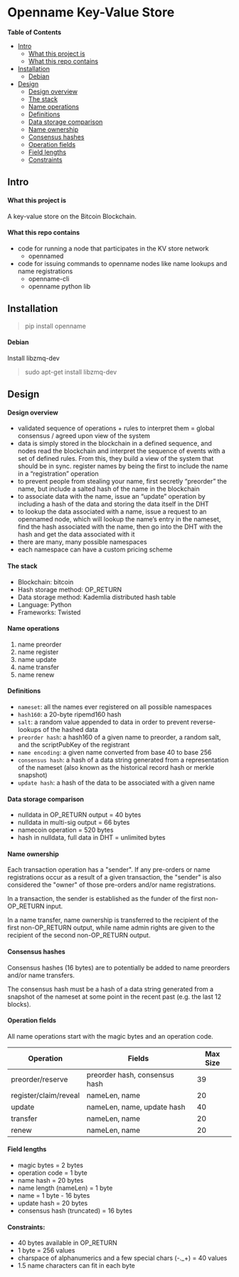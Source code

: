 # Openname Key-Value Store

__Table of Contents__

- [Intro](<#intro>)
    - [What this project is](#what-this-project-is)
    - [What this repo contains](#what-this-repo-contains)
- [Installation](<#installation>)
    - [Debian](#debian)
- [Design](<#design>)
    - [Design overview](<#design-overview>)
    - [The stack](<#the-stack>)
    - [Name operations](<#name-operations>)
    - [Definitions](<#definitions>)
    - [Data storage comparison](<#data-storage-comparison>)
    - [Name ownership](<#name-ownership>)
    - [Consensus hashes](<#consensus-hashes>)
    - [Operation fields](<#field-packing>)
    - [Field lengths](<#field-lengths>)
    - [Constraints](<#constraints>)




## Intro
<a name="intro"/>

#### What this project is

A key-value store on the Bitcoin Blockchain.

#### What this repo contains

+ code for running a node that participates in the KV store network
    + opennamed
+ code for issuing commands to openname nodes like name lookups and name registrations
    + openname-cli
    + openname python lib

## Installation
<a name="installation"/>

> pip install openname

#### Debian

Install libzmq-dev

> sudo apt-get install libzmq-dev

## Design
<a name="design"/>

#### Design overview

+ validated sequence of operations + rules to interpret them = global consensus / agreed upon view of the system
+ data is simply stored in the blockchain in a defined sequence, and nodes read the blockchain and interpret the sequence of events with a set of defined rules. From this, they build a view of the system that should be in sync.
register names by being the first to include the name in a “registration” operation
+ to prevent people from stealing your name, first secretly “preorder” the name, but include a salted hash of the name in the blockchain
+ to associate data with the name, issue an “update” operation by including a hash of the data and storing the data itself in the DHT
+ to lookup the data associated with a name, issue a request to an opennamed node, which will lookup the name’s entry in the nameset, find the hash associated with the name, then go into the DHT with the hash and get the data associated with it
+ there are many, many possible namespaces
+ each namespace can have a custom pricing scheme

#### The stack

+ Blockchain: bitcoin
+ Hash storage method: OP_RETURN
+ Data storage method: Kademlia distributed hash table
+ Language: Python
+ Frameworks: Twisted

#### Name operations

1. name preorder
1. name register
1. name update
1. name transfer
1. name renew

#### Definitions

- `nameset`: all the names ever registered on all possible namespaces
- `hash160`: a 20-byte ripemd160 hash
- `salt`: a random value appended to data in order to prevent reverse-lookups of the hashed data
- `preorder hash`: a hash160 of a given name to preorder, a random salt, and the scriptPubKey of the registrant
- `name encoding`: a given name converted from base 40 to base 256
- `consensus hash`: a hash of a data string generated from a representation of the nameset (also known as the historical record hash or merkle snapshot)
- `update hash`: a hash of the data to be associated with a given name

#### Data storage comparison

+ nulldata in OP_RETURN output = 40 bytes
+ nulldata in multi-sig output = 66 bytes
+ namecoin operation = 520 bytes
+ hash in nulldata, full data in DHT = unlimited bytes

#### Name ownership

Each transaction operation has a "sender". If any pre-orders or name registrations occur as a result of a given transaction, the "sender" is also considered the "owner" of those pre-orders and/or name registrations.

In a transaction, the sender is established as the funder of the first non-OP_RETURN input.

In a name transfer, name ownership is transferred to the recipient of the first non-OP\_RETURN output, while name admin rights are given to the recipient of the second non-OP_RETURN output.

#### Consensus hashes

Consensus hashes (16 bytes) are to potentially be added to name preorders and/or name transfers.

The consensus hash must be a hash of a data string generated from a snapshot of the nameset at some point in the recent past (e.g. the last 12 blocks).

#### Operation fields

All name operations start with the magic bytes and an operation code.

|Operation|Fields|Max Size|
|---|---|---|
|preorder/reserve|preorder hash, consensus hash|39|
|register/claim/reveal|nameLen, name|20|
|update|nameLen, name, update hash|40|
|transfer|nameLen, name|20|
|renew|nameLen, name|20|

#### Field lengths

- magic bytes = 2 bytes
- operation code = 1 byte
- name hash = 20 bytes
- name length (nameLen) = 1 byte
- name = 1 byte - 16 bytes
- update hash = 20 bytes
- consensus hash (truncated) = 16 bytes

#### Constraints:

- 40 bytes available in OP_RETURN
- 1 byte = 256 values
- charspace of alphanumerics and a few special chars (-._+) = 40 values
- 1.5 name characters can fit in each byte
